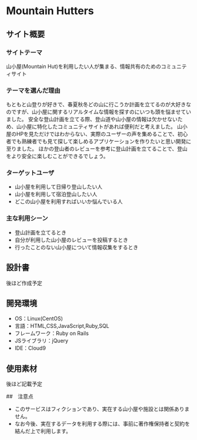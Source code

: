 # Mountain Hutters

## サイト概要


### サイトテーマ
山小屋(Mountain Hut)を利用したい人が集まる、情報共有のためのコミュニティサイト
​
### テーマを選んだ理由
もともと山登りが好きで、春夏秋冬どの山に行こうか計画を立てるのが大好きなのですが、山小屋に関するリアルタイムな情報を探すのにいつも頭を悩ませていました。
安全な登山計画を立てる際、登山道や山小屋の情報は欠かせないため、山小屋に特化したコミュニティサイトがあれば便利だと考えました。
山小屋のHPを見ただけではわからない、実際のユーザーの声を集めることで、初心者でも熟練者でも見て探して楽しめるアプリケーションを作りたいと思い開発に至りました。
ほかの登山者のレビューを参考に登山計画を立てることで、登山をより安全に楽しむことができるでしょう。
​
### ターゲットユーザ
- 山小屋を利用して日帰り登山したい人
- 山小屋を利用して宿泊登山したい人
- どこの山小屋を利用すればいいか悩んでいる人
​
### 主な利用シーン
- 登山計画を立てるとき
- 自分が利用した山小屋のレビューを投稿するとき
- 行ったことのない山小屋について情報収集をするとき
​
## 設計書
後ほど作成予定
​
## 開発環境
- OS：Linux(CentOS)
- 言語：HTML,CSS,JavaScript,Ruby,SQL
- フレームワーク：Ruby on Rails
- JSライブラリ：jQuery
- IDE：Cloud9
​
## 使用素材
後ほど記載予定

##　注意点
- このサービスはフィクションであり、実在する山小屋や施設とは関係ありません。
- なお今後、実在するデータを利用する際には、事前に著作権保持者と契約を結んだ上で利用します。